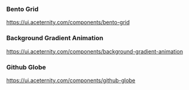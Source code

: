 ### Bento Grid
https://ui.aceternity.com/components/bento-grid

### Background Gradient Animation
https://ui.aceternity.com/components/background-gradient-animation

### Github Globe
https://ui.aceternity.com/components/github-globe